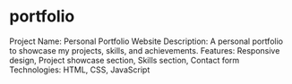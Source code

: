# portfolio
Project Name: Personal Portfolio Website Description: A personal portfolio to showcase my projects, skills, and achievements. Features: Responsive design, Project showcase section, Skills section, Contact form Technologies: HTML, CSS, JavaScript
